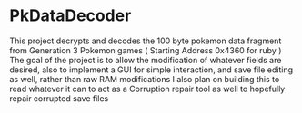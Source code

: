 # PkDataDecoder
This project decrypts and decodes the 100 byte pokemon data fragment from Generation 3 Pokemon games ( Starting Address 0x4360 for ruby )
The goal of the project is to allow the modification of whatever fields are desired, also to implement a GUI for simple interaction, and save file editing as well, rather than raw RAM modifications I also plan on building this to read whatever it can to act as a Corruption repair tool as well to hopefully repair corrupted save files
